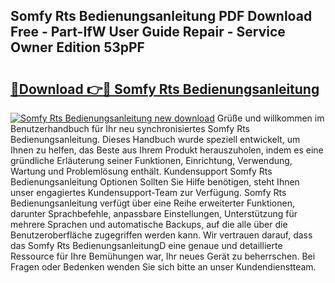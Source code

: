 ## Somfy Rts Bedienungsanleitung PDF Download Free - Part-IfW User Guide Repair - Service Owner Edition 53pPF

# <h2><a href="http://df47ll.blite.top/?on=Somfy+Rts+Bedienungsanleitung">🔗Download 👉🔴 Somfy Rts Bedienungsanleitung</a></h2>

[![Somfy Rts Bedienungsanleitung new download](https://i.imgur.com/lujVjoI.png)](http://df47ll.blite.top/?on=Somfy+Rts+Bedienungsanleitung)
Grüße und willkommen im Benutzerhandbuch für Ihr neu synchronisiertes Somfy Rts Bedienungsanleitung. Dieses Handbuch wurde speziell entwickelt, um Ihnen zu helfen, das Beste aus Ihrem Produkt herauszuholen, indem es eine gründliche Erläuterung seiner Funktionen, Einrichtung, Verwendung, Wartung und Problemlösung enthält. Kundensupport Somfy Rts Bedienungsanleitung Optionen Sollten Sie Hilfe benötigen, steht Ihnen unser engagiertes Kundensupport-Team zur Verfügung. Somfy Rts Bedienungsanleitung verfügt über eine Reihe erweiterter Funktionen, darunter Sprachbefehle, anpassbare Einstellungen, Unterstützung für mehrere Sprachen und automatische Backups, auf die alle über die Benutzeroberfläche zugegriffen werden kann. Wir vertrauen darauf, dass das Somfy Rts BedienungsanleitungD eine genaue und detaillierte Ressource für Ihre Bemühungen war, Ihr neues Gerät zu beherrschen. Bei Fragen oder Bedenken wenden Sie sich bitte an unser Kundendienstteam.
